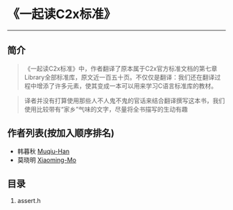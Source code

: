 # 《一起读C2x标准》

---

## 简介
>《一起读C2x标准》中，作者翻译了原本属于C2x官方标准文档的第七章Library全部标准库，原文近一百五十页。不仅仅是翻译：我们还在翻译过程中增添了许多元素，使其变成一本可以用来学习C语言标准库的教材。

> 译者并没有打算使用那些人不人鬼不鬼的官话来结合翻译撰写这本书，我们使用比较带有“家乡”气味的文字，尽量将全书描写的生动有趣


## 作者列表(按加入顺序排名)
+ 韩暮秋 [Muqiu-Han](https://github.com/muqiuhan)
+ 莫晓明 [Xiaoming-Mo]()

## 目录
1. assert.h
